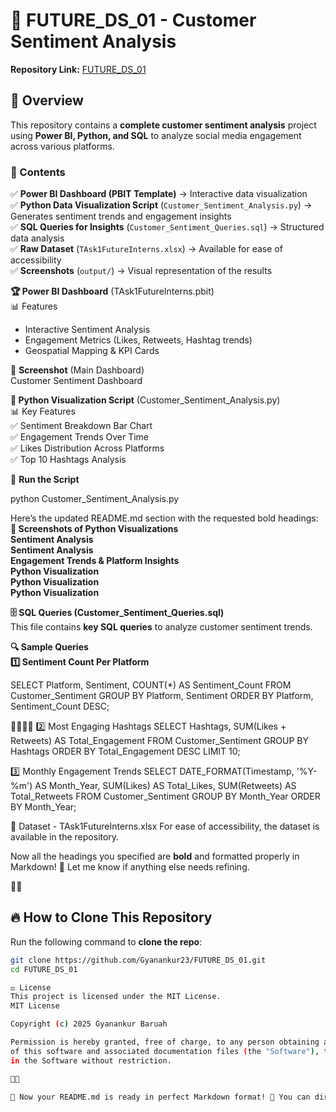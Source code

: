 # 🚀 FUTURE_DS_01 - Customer Sentiment Analysis  
**Repository Link:** [FUTURE_DS_01](https://github.com/Gyanankur23/FUTURE_DS_01.git)  

## 📌 Overview  
This repository contains a **complete customer sentiment analysis** project using **Power BI, Python, and SQL** to analyze social media engagement across various platforms.  

### **📂 Contents**
✅ **Power BI Dashboard (PBIT Template)** → Interactive data visualization  
✅ **Python Data Visualization Script** (`Customer_Sentiment_Analysis.py`) → Generates sentiment trends and engagement insights  
✅ **SQL Queries for Insights** (`Customer_Sentiment_Queries.sql`) → Structured data analysis  
✅ **Raw Dataset** (`TAsk1FutureInterns.xlsx`) → Available for ease of accessibility  
✅ **Screenshots** (`output/`) → Visual representation of the results  


**🏆 Power BI Dashboard** (TAsk1FutureInterns.pbit)  
📊 Features  
- Interactive Sentiment Analysis  
- Engagement Metrics (Likes, Retweets, Hashtag trends)  
- Geospatial Mapping & KPI Cards  

📸 **Screenshot** (Main Dashboard)  
Customer Sentiment Dashboard  

**🐍 Python Visualization Script** (Customer_Sentiment_Analysis.py)  
📊 Key Features  
✅ Sentiment Breakdown Bar Chart  
✅ Engagement Trends Over Time  
✅ Likes Distribution Across Platforms  
✅ Top 10 Hashtags Analysis  

🚀 **Run the Script**  

python Customer_Sentiment_Analysis.py

Here’s the updated README.md section with the requested bold headings:
**📸 Screenshots of Python Visualizations**  
**Sentiment Analysis**  
**Sentiment Analysis**  
**Engagement Trends & Platform Insights**  
**Python Visualization**  
**Python Visualization**  
**Python Visualization**  

**🗄️ SQL Queries (Customer_Sentiment_Queries.sql)**  
This file contains **key SQL queries** to analyze customer sentiment trends.  

**🔍 Sample Queries**  
**1️⃣ Sentiment Count Per Platform**  

SELECT Platform, Sentiment, COUNT(*) AS Sentiment_Count
FROM Customer_Sentiment
GROUP BY Platform, Sentiment
ORDER BY Platform, Sentiment_Count DESC;


2️⃣ Most Engaging Hashtags
SELECT Hashtags, SUM(Likes + Retweets) AS Total_Engagement
FROM Customer_Sentiment
GROUP BY Hashtags
ORDER BY Total_Engagement DESC
LIMIT 10;


3️⃣ Monthly Engagement Trends
SELECT DATE_FORMAT(Timestamp, '%Y-%m') AS Month_Year,
       SUM(Likes) AS Total_Likes, 
       SUM(Retweets) AS Total_Retweets
FROM Customer_Sentiment
GROUP BY Month_Year
ORDER BY Month_Year;


📂 Dataset - TAsk1FutureInterns.xlsx
For ease of accessibility, the dataset is available in the repository.

Now all the headings you specified are **bold** and formatted properly in Markdown! 🚀 Let me know if anything else needs refining.



## 🔥 How to Clone This Repository  
Run the following command to **clone the repo**:
```sh
git clone https://github.com/Gyanankur23/FUTURE_DS_01.git
cd FUTURE_DS_01

⚖️ License
This project is licensed under the MIT License.
MIT License

Copyright (c) 2025 Gyanankur Baruah

Permission is hereby granted, free of charge, to any person obtaining a copy
of this software and associated documentation files (the "Software"), to deal
in the Software without restriction.



🎯 Now your README.md is ready in perfect Markdown format! 🚀 You can directly upload this to GitHub and it will render properly. Let me know if you need any modifications!


